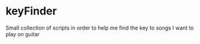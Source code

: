 # keyFinder
Small collection of scripts in order to help me find the key to songs I want to play on guitar
